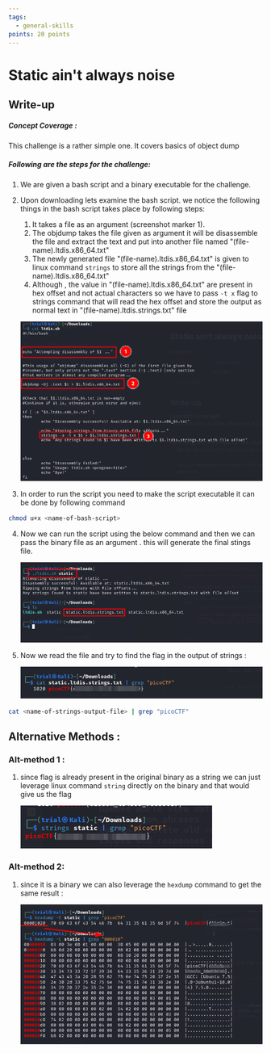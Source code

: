 ```yaml
---
tags:
  - general-skills
points: 20 points
---
```

# Static ain't always noise

## Write-up
##### Concept Coverage :
This challenge is a rather simple one. It covers basics of object dump 

##### Following are the steps for the challenge: 
1. We are given a bash script and a binary executable for the challenge.
   
2. Upon downloading lets examine the bash script. we notice the following things in the bash script takes place by following steps:
    1. It takes a file as an argument (screenshot marker 1).
    2. The objdump takes the file given as argument it will be disassemble the file and extract the text and put into another file named "(file-name).ltdis.x86_64.txt" 
    3. The newly generated file "(file-name).ltdis.x86_64.txt" is given to linux command `strings`  to store all the strings from the "(file-name).ltdis.x86_64.txt" 
    4. Although , the value in "(file-name).ltdis.x86_64.txt" are present in hex offset and not actual characters so we have to pass `-t x`  flag to strings command that will read the hex offset and store the output as normal text in "(file-name).ltdis.strings.txt" file
       
    ![bash-script](../assets/static-isnt-noise/bash-script.png)

3. In order to run the script you need to make the script executable it can be done by following command
   
```bash
chmod u+x <name-of-bash-script>
```

4. Now we can run the script using the below command and then we can pass the binary file as an argument . this will generate the final stings file.
    
    ![script-output](../assets/static-isnt-noise/script-output.png)

5. Now we read the file and try to find the flag in the output of strings : 
    
    ![flag-original](../assets/static-isnt-noise/flag-original.png)
    
```bash
cat <name-of-strings-output-file> | grep "picoCTF"
```


## Alternative Methods :

### Alt-method 1 :
1. since flag is already present in the original binary as a string we can just leverage linux command `string` directly on the binary and that would give us the flag
    
    ![flag-alt-1](../assets/static-isnt-noise/flag-alt-1.png)
### Alt-method 2: 
1. since it is a binary we can also leverage the `hexdump` command to get the same result : 
    
    ![flag-alt-2](../assets/static-isnt-noise/flag-alt-2.png)